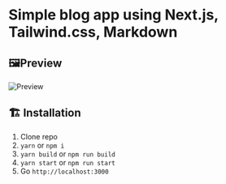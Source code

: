 # Simple blog app using Next.js, Tailwind.css, Markdown

## 🖼Preview

![Preview](https://cdn.discordapp.com/attachments/797797010689753120/840243140871192576/preview.png "Preview")
## 🏗 Installation

1. Clone repo
2. `yarn` or `npm i`
3. `yarn build` or `npm run build`
4. `yarn start` or `npm run start`
5. Go  `http://localhost:3000`
